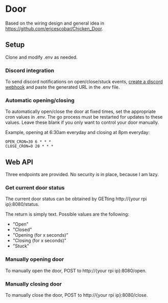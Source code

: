 # Door
Based on the wiring design and general idea in https://github.com/ericescobar/Chicken_Door. 

## Setup
Clone and modify .env as needed.

### Discord integration
To send discord notifications on open/close/stuck events, [create a discord webhook](https://support.discordapp.com/hc/en-us/articles/228383668-Intro-to-Webhooks) and paste the generated URL in the .env file.

### Automatic opening/closing
To automatically open/close the door at fixed times, set the appropriate cron values in .env. The go process must be restarted for updates to these values. Leave these blank if you only want to control your door manually.

Example, opening at 6:30am everyday and closing at 8pm everyday:
```
OPEN_CRON=30 6 * * *
CLOSE_CRON=0 20 * * *
```

## Web API
Three endpoints are provided. No security is in place, because I am lazy.

### Get current door status
The current door status can be obtained by GETting http://{your rpi ip}:8080/status.

The return is simply text. Possible values are the following:
* "Open"
* "Closed"
* "Opening (for x seconds)"
* "Closing (for x seconds)"
* "Stuck"

### Manually opening door
To manually open the door, POST to http://{your rpi ip}:8080/open.

### Manually closing door
To manually close the door, POST to http://{your rpi ip}:8080/close.
